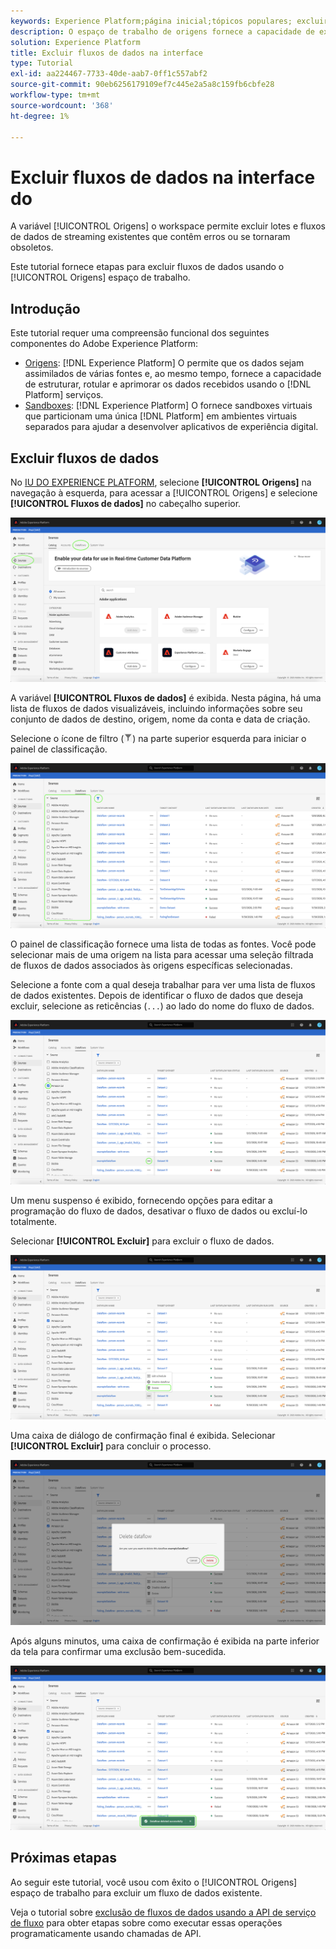 ```yaml
---
keywords: Experience Platform;página inicial;tópicos populares; excluir fluxos de dados
description: O espaço de trabalho de origens fornece a capacidade de excluir fluxos de dados de batch e streaming existentes que contêm erros ou se tornaram obsoletos.
solution: Experience Platform
title: Excluir fluxos de dados na interface
type: Tutorial
exl-id: aa224467-7733-40de-aab7-0ff1c557abf2
source-git-commit: 90eb6256179109ef7c445e2a5a8c159fb6cbfe28
workflow-type: tm+mt
source-wordcount: '368'
ht-degree: 1%

---
```


# Excluir fluxos de dados na interface do

A variável [!UICONTROL Origens] o workspace permite excluir lotes e fluxos de dados de streaming existentes que contêm erros ou se tornaram obsoletos.

Este tutorial fornece etapas para excluir fluxos de dados usando o [!UICONTROL Origens] espaço de trabalho.

## Introdução

Este tutorial requer uma compreensão funcional dos seguintes componentes do Adobe Experience Platform:

- [Origens](../../home.md): [!DNL Experience Platform] O permite que os dados sejam assimilados de várias fontes e, ao mesmo tempo, fornece a capacidade de estruturar, rotular e aprimorar os dados recebidos usando o [!DNL Platform] serviços.
- [Sandboxes](../../../sandboxes/home.md): [!DNL Experience Platform] O fornece sandboxes virtuais que particionam uma única [!DNL Platform] em ambientes virtuais separados para ajudar a desenvolver aplicativos de experiência digital.

## Excluir fluxos de dados

No [IU DO EXPERIENCE PLATFORM](https://platform.adobe.com), selecione **[!UICONTROL Origens]** na navegação à esquerda, para acessar a [!UICONTROL Origens] e selecione **[!UICONTROL Fluxos de dados]** no cabeçalho superior.

![catálogo](../../images/tutorials/delete/catalog.png)

A variável **[!UICONTROL Fluxos de dados]** é exibida. Nesta página, há uma lista de fluxos de dados visualizáveis, incluindo informações sobre seu conjunto de dados de destino, origem, nome da conta e data de criação.

Selecione o ícone de filtro (![filter-icon](../../images/tutorials/delete/filter.png)) na parte superior esquerda para iniciar o painel de classificação.

![fluxos de dados](../../images/tutorials/delete/dataflows.png)

O painel de classificação fornece uma lista de todas as fontes. Você pode selecionar mais de uma origem na lista para acessar uma seleção filtrada de fluxos de dados associados às origens específicas selecionadas.

Selecione a fonte com a qual deseja trabalhar para ver uma lista de fluxos de dados existentes. Depois de identificar o fluxo de dados que deseja excluir, selecione as reticências (`...`) ao lado do nome do fluxo de dados.

![dataflows-filter](../../images/tutorials/delete/dataflows-filter.png)

Um menu suspenso é exibido, fornecendo opções para editar a programação do fluxo de dados, desativar o fluxo de dados ou excluí-lo totalmente.

Selecionar **[!UICONTROL Excluir]** para excluir o fluxo de dados.

![delete](../../images/tutorials/delete/delete.png)

Uma caixa de diálogo de confirmação final é exibida. Selecionar **[!UICONTROL Excluir]** para concluir o processo.

![confirmar](../../images/tutorials/delete/confirm.png)

Após alguns minutos, uma caixa de confirmação é exibida na parte inferior da tela para confirmar uma exclusão bem-sucedida.

![confirmado](../../images/tutorials/delete/confirmed.png)

## Próximas etapas

Ao seguir este tutorial, você usou com êxito o [!UICONTROL Origens] espaço de trabalho para excluir um fluxo de dados existente.

Veja o tutorial sobre [exclusão de fluxos de dados usando a API de serviço de fluxo](../../tutorials/api/delete-dataflows.md) para obter etapas sobre como executar essas operações programaticamente usando chamadas de API.

